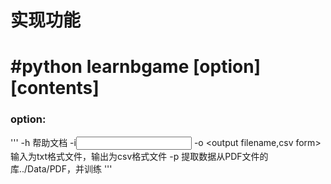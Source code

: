 # 实现功能
# #python learnbgame [option] [contents]
###   option:
'''           -h 帮助文档
              -i<input text files> -o <output filename,csv form>输入为txt格式文件，输出为csv格式文件
              -p 提取数据从PDF文件的库../Data/PDF，并训练 
'''
